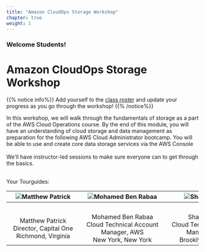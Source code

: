 ```yaml
---
title: "Amazon CloudOps Storage Workshop"
chapter: true
weight: 1
---
```


### Welcome Students!

# Amazon CloudOps Storage Workshop

{{% notice info%}}
Add yourself to the [class roster](https://docs.google.com/spreadsheets/d/1xxHMJ_m2R-VvTCkJWQvTv6I2geRETGq9m9ezoIEyBxw/edit?usp=sharing) and update your progress as you go through the workshop!
{{% /notice%}}


In this workshop, we will walk through the fundamentals of storage as a part of the AWS Cloud Operations course.
By the end of this module, you will have an understanding of cloud storage and data management as preparation for the
following AWS Cloud Administrator bootcamp.  You will be able to use and create core data storage services via the 
AWS Console
<br>
<br>
We'll have instructor-led sessions to make sure everyone can to get through the basics.

<br>
Your Tourguides:

| ![Matthew Patrick](/images/pamatthew.png?height=250px&classes=shadow,border) | ![Mohamed Ben Rabaa](/images/bemohamed.png?height=250px&classes=shadow,border) | ![Shanda Miller](/images/mishanda.png?height=250px&classes=shadow,border) | ![Eric Widjaja](/images/wieric.png?height=250px&classes=shadow,border) |
|-------------------------------------|----------------------------------------|----------------------------------------|----------------------------------------|
| <font color="#FFFFFF">=================|<font color="#FFFFFF">====================|<font color="#FFFFFF">====================|<font color="#FFFFFF">====================|
| <center>Matthew Patrick<br>Director, Capital One<br>Richmond, Virginia</center> | <center>Mohamed Ben Rabaa<br>Cloud Technical Account Manager, AWS<br>New York, New York</center> | <center>Shanda Miller<br>Cloud Technical Account Manager, AWS<br>Brooklyn, New York</center> | <center>Eric Widjaja<br>Associate Cloud Technical Account Manager, AWS<br>New York, New York</center> |
